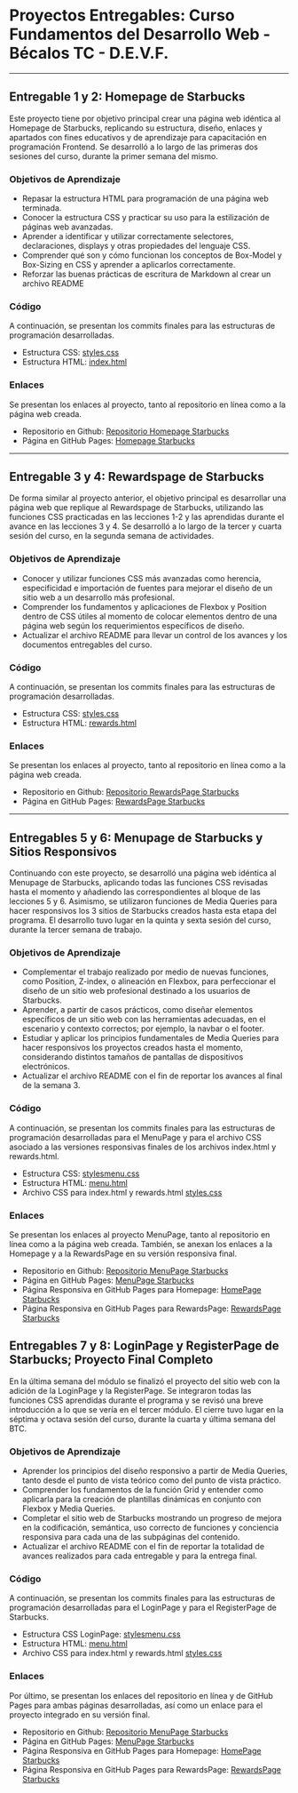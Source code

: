 # **Proyectos Entregables: Curso Fundamentos del Desarrollo Web - Bécalos TC - D.E.V.F.**
---

## **Entregable 1 y 2: Homepage de Starbucks**
Este proyecto tiene por objetivo principal crear una página web idéntica al Homepage de Starbucks, replicando su estructura, diseño, enlaces y apartados con fines educativos y de aprendizaje para capacitación en programación Frontend. Se desarrolló a lo largo de las primeras dos sesiones del curso, durante la primer semana del mismo.

### **Objetivos de Aprendizaje**
- Repasar la estructura HTML para programación de una página web terminada. 
- Conocer la estructura CSS y practicar su uso para la estilización de páginas web avanzadas. 
- Aprender a identificar y utilizar correctamente selectores, declaraciones, displays y otras propiedades del lenguaje CSS.
- Comprender qué son y cómo funcionan los conceptos de Box-Model y Box-Sizing en CSS y aprender a aplicarlos correctamente. 
- Reforzar las buenas prácticas de escritura de Markdown al crear un archivo README

### **Código**
A continuación, se presentan los commits finales para las estructuras de programación desarrolladas. 
- Estructura CSS:
[styles.css](https://github.com/AbrahamMDN/Starbucks/commit/89068d883e4c71fcc8afe0350fc2c309706198ec#diff-380b7b38760dd442e897eb0164c58f6a17da966ccaca6318017a468c163979b1)
- Estructura HTML: 
[index.html](https://github.com/AbrahamMDN/Starbucks/commit/89068d883e4c71fcc8afe0350fc2c309706198ec#diff-0eb547304658805aad788d320f10bf1f292797b5e6d745a3bf617584da017051)

### **Enlaces**
Se presentan los enlaces al proyecto, tanto al repositorio en línea como a la página web creada.
- Repositorio en Github:
[Repositorio Homepage Starbucks](https://github.com/AbrahamMDN/Starbucks.git)
- Página en GitHub Pages:
[Homepage Starbucks](https://abrahammdn.github.io/Starbucks/)
---

## **Entregable 3 y 4: Rewardspage de Starbucks**
De forma similar al proyecto anterior, el objetivo principal es desarrollar una página web que replique al Rewardspage de Starbucks, utilizando las funciones CSS practicadas en las lecciones 1-2 y las aprendidas durante el avance en las lecciones 3 y 4. Se desarrolló a lo largo de la tercer y cuarta sesión del curso, en la segunda semana de actividades.  

### **Objetivos de Aprendizaje**
- Conocer y utilizar funciones CSS más avanzadas como herencia, especificidad e importación de fuentes para mejorar el diseño de un sitio web a un desarrollo más profesional. 
- Comprender los fundamentos y aplicaciones de Flexbox y Position dentro de CSS útiles al momento de colocar elementos dentro de una página web según los requerimientos específicos de diseño. 
- Actualizar el archivo README para llevar un control de los avances y los documentos entregables del curso.

### **Código**
A continuación, se presentan los commits finales para las estructuras de programación desarrolladas. 
- Estructura CSS:
[styles.css](https://github.com/AbrahamMDN/Starbucks/commit/c988a18ab2e6ddf4b3d1050cfa4c34705839e57c#diff-380b7b38760dd442e897eb0164c58f6a17da966ccaca6318017a468c163979b1)
- Estructura HTML: 
[rewards.html](https://github.com/AbrahamMDN/Starbucks/commit/c988a18ab2e6ddf4b3d1050cfa4c34705839e57c#diff-8dbca546000f70aba7876023c5a201245bd4a7e7161018d6579f39891892ea84)

### **Enlaces**
Se presentan los enlaces al proyecto, tanto al repositorio en línea como a la página web creada.
- Repositorio en Github:
[Repositorio RewardsPage Starbucks](https://github.com/AbrahamMDN/Starbucks.git)
- Página en GitHub Pages:
[RewardsPage Starbucks](https://abrahammdn.github.io/Starbucks/rewards.html)
---

## **Entregables 5 y 6: Menupage de Starbucks y Sitios Responsivos**
Continuando con este proyecto, se desarrolló una página web idéntica al Menupage de Starbucks, aplicando todas las funciones CSS revisadas hasta el momento y añadiendo las correspondientes al bloque de las lecciones 5 y 6. Asimismo, se utilizaron funciones de Media Queries para hacer responsivos los 3 sitios de Starbucks creados hasta esta etapa del programa. El desarrollo tuvo lugar en la quinta y sexta sesión del curso, durante la tercer semana de trabajo.  

### **Objetivos de Aprendizaje**
- Complementar el trabajo realizado por medio de nuevas funciones, como Position, Z-index, o alineación en Flexbox, para perfeccionar el diseño de un sitio web profesional destinado a los usuarios de Starbucks. 
- Aprender, a partir de casos prácticos, como diseñar elementos específicos de un sitio web con las herramientas adecuadas, en el escenario y contexto correctos; por ejemplo, la navbar o el footer.
- Estudiar y aplicar los principios fundamentales de Media Queries para hacer responsivos los proyectos creados hasta el momento, considerando distintos tamaños de pantallas de dispositivos electrónicos. 
- Actualizar el archivo README con el fin de reportar los avances al final de la semana 3.

### **Código**
A continuación, se presentan los commits finales para las estructuras de programación desarrolladas para el MenuPage y para el archivo CSS asociado a las versiones responsivas finales de los archivos index.html y rewards.html. 
- Estructura CSS:
[stylesmenu.css](https://github.com/AbrahamMDN/Starbucks/commit/a0db1df0b9aa13be1cab38d419a4cf5898457269#diff-a3a9ba302736e645cbffe79d507f73d1fc23ed564f9a5432063b8af22048b833)
- Estructura HTML: 
[menu.html](https://github.com/AbrahamMDN/Starbucks/commit/a0db1df0b9aa13be1cab38d419a4cf5898457269#diff-d15d64a0ddc167dc18807860104ed3785a0748ead393c4b573f6327d2706372b)
- Archivo CSS para index.html y rewards.html
[styles.css](https://github.com/AbrahamMDN/Starbucks/commit/51396590630d4db02cb7b2cfc03aa5bf19ad20d4#diff-380b7b38760dd442e897eb0164c58f6a17da966ccaca6318017a468c163979b1)

### **Enlaces**
Se presentan los enlaces al proyecto MenuPage, tanto al repositorio en línea como a la página web creada. También, se anexan los enlaces a la Homepage y a la RewardsPage en su versión responsiva final. 
- Repositorio en Github:
[Repositorio MenuPage Starbucks](https://github.com/AbrahamMDN/Starbucks.git)
- Página en GitHub Pages:
[MenuPage Starbucks](https://abrahammdn.github.io/Starbucks/menu.html)
- Página Responsiva en GitHub Pages para Homepage:
[HomePage Starbucks](https://abrahammdn.github.io/Starbucks/index.html)
- Página Responsiva en GitHub Pages para RewardsPage:
[RewardsPage Starbucks](https://abrahammdn.github.io/Starbucks/rewards.html)

## **Entregables 7 y 8: LoginPage y RegisterPage de Starbucks; Proyecto Final Completo**
En la última semana del módulo se finalizó el proyecto del sitio web con la adición de la LoginPage y la RegisterPage. Se integraron todas las funciones CSS aprendidas durante el programa y se revisó una breve introducción a lo que se vería en el tercer módulo. El cierre tuvo lugar en la séptima y octava sesión del curso, durante la cuarta y última semana del BTC.  

### **Objetivos de Aprendizaje**
- Aprender los principios del diseño responsivo a partir de Media Queries, tanto desde el punto de vista teórico como del punto de vista práctico. 
- Comprender los fundamentos de la función Grid y entender como aplicarla para la creación de plantillas dinámicas en conjunto con Flexbox y Media Queries.
- Completar el sitio web de Starbucks mostrando un progreso de mejora en la codificación, semántica, uso correcto de funciones y conciencia responsiva para cada una de las subpáginas del contenido. 
- Actualizar el archivo README con el fin de reportar la totalidad de avances realizados para cada entregable y para la entrega final.

### **Código**
A continuación, se presentan los commits finales para las estructuras de programación desarrolladas para el LoginPage y para el RegisterPage de Starbucks.  
- Estructura CSS LoginPage:
[stylesmenu.css](https://github.com/AbrahamMDN/Starbucks/commit/a0db1df0b9aa13be1cab38d419a4cf5898457269#diff-a3a9ba302736e645cbffe79d507f73d1fc23ed564f9a5432063b8af22048b833)
- Estructura HTML: 
[menu.html](https://github.com/AbrahamMDN/Starbucks/commit/a0db1df0b9aa13be1cab38d419a4cf5898457269#diff-d15d64a0ddc167dc18807860104ed3785a0748ead393c4b573f6327d2706372b)
- Archivo CSS para index.html y rewards.html
[styles.css](https://github.com/AbrahamMDN/Starbucks/commit/51396590630d4db02cb7b2cfc03aa5bf19ad20d4#diff-380b7b38760dd442e897eb0164c58f6a17da966ccaca6318017a468c163979b1)

### **Enlaces**
Por último, se presentan los enlaces del repositorio en línea y de GitHub Pages para ambas páginas desarrolladas, así como un enlace para el proyecto integrado en su versión final.
- Repositorio en Github:
[Repositorio MenuPage Starbucks](https://github.com/AbrahamMDN/Starbucks.git)
- Página en GitHub Pages:
[MenuPage Starbucks](https://abrahammdn.github.io/Starbucks/menu.html)
- Página Responsiva en GitHub Pages para Homepage:
[HomePage Starbucks](https://abrahammdn.github.io/Starbucks/index.html)
- Página Responsiva en GitHub Pages para RewardsPage:
[RewardsPage Starbucks](https://abrahammdn.github.io/Starbucks/rewards.html)